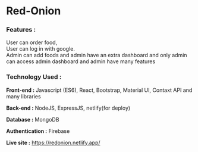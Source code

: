 <h1>Red-Onion</h1> 

<h3>Features :</h3> 
User can order food, <br/>
User can log in with google.  <br/>
Admin can add foods and admin have an extra dashboard and only admin can access admin dashboard
and admin have many features

<h3>Technology Used :</h3>  
  
<strong>Front-end :</strong> Javascript (ES6), React, Bootstrap, Material UI, Contaxt API and many libraries  <br/>

<strong>Back-end :</strong> NodeJS, ExpressJS, netlify(for deploy)  <br/>

<strong>Database :</strong> MongoDB  <br/>

<strong>Authentication :</strong> Firebase

<strong>Live site :</strong> https://redonion.netlify.app/
